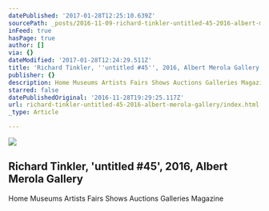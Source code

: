```yaml
---
datePublished: '2017-01-28T12:25:10.639Z'
sourcePath: _posts/2016-11-09-richard-tinkler-untitled-45-2016-albert-merola-gallery.md
inFeed: true
hasPage: true
author: []
via: {}
dateModified: '2017-01-28T12:24:29.511Z'
title: 'Richard Tinkler, ''untitled #45'', 2016, Albert Merola Gallery '
publisher: {}
description: Home Museums Artists Fairs Shows Auctions Galleries Magazine
starred: false
datePublishedOriginal: '2016-11-28T19:29:25.117Z'
url: richard-tinkler-untitled-45-2016-albert-merola-gallery/index.html
_type: Article

---
```

<article style=""><img src="https://imgflo.herokuapp.com/graph/2b2431f8e7ba7b0/6c4a0c68fe2dab68b699551065c84208/noop.jpg?input=https%3A%2F%2Fd32dm0rphc51dk.cloudfront.net%2FZZ0mBsNimgU9U5FyLMFxmg%2Flarge.jpg" /><h1>Richard Tinkler, 'untitled #45', 2016, Albert Merola Gallery </h1><p>Home Museums Artists Fairs Shows Auctions Galleries Magazine</p></article>